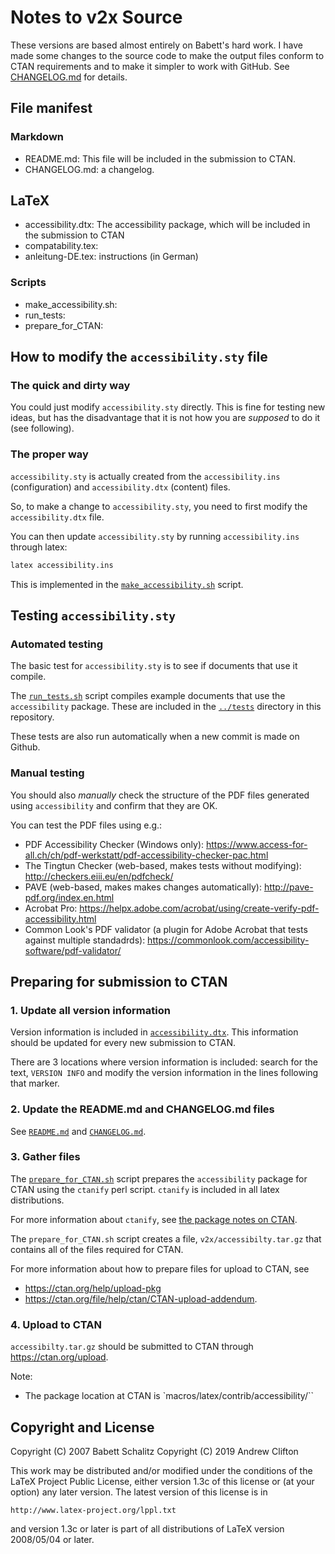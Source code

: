 # Notes to v2x Source
These versions are based almost entirely on Babett's hard work. I have made
some changes to the source code to make the output files conform to CTAN
requirements and to make it simpler to work with GitHub. See [CHANGELOG.md](v2x/CHANGELOG.md) for details.

## File manifest

### Markdown
- README.md: This file will be included in the submission to CTAN.
- CHANGELOG.md: a changelog.

## LaTeX
- accessibility.dtx: The accessibility package, which will be included in the submission to CTAN
- compatability.tex:
- anleitung-DE.tex: instructions (in German)

### Scripts
- make_accessibility.sh:
- run_tests:
- prepare_for_CTAN:

## How to modify the `accessibility.sty` file
### The quick and dirty way
You could just modify `accessibility.sty` directly. This is fine for testing new ideas, but has the disadvantage that it is not how you are _supposed_ to do it (see following).

### The proper way
`accessibility.sty` is actually created from the `accessibility.ins` (configuration) and `accessibility.dtx` (content) files.

So, to make a change to `accessibility.sty`, you need to first modify the `accessibility.dtx` file.

You can then update `accessibility.sty` by running `accessibility.ins` through latex:

```bash
latex accessibility.ins
```

This is implemented in the [`make_accessibility.sh`](make_accessibility.sh) script.

## Testing `accessibility.sty`

### Automated testing
The basic test for `accessibility.sty` is to see if documents that use it compile.

The [`run_tests.sh`](run_tests.sh) script compiles example documents that use the `accessibility` package. These are included in the [`../tests`](../tests) directory in this repository.

These tests are also run automatically when a new commit is made on Github.

### Manual testing
You should also _manually_ check the structure of the PDF files generated using `accessibility` and confirm that they are OK.

You can test the PDF files using e.g.:
- PDF Accessibility Checker (Windows only): https://www.access-for-all.ch/ch/pdf-werkstatt/pdf-accessibility-checker-pac.html
- The Tingtun Checker (web-based, makes tests without modifying): http://checkers.eiii.eu/en/pdfcheck/
- PAVE (web-based, makes makes changes automatically): http://pave-pdf.org/index.en.html
- Acrobat Pro: https://helpx.adobe.com/acrobat/using/create-verify-pdf-accessibility.html
- Common Look's PDF validator (a plugin for Adobe Acrobat that tests against multiple standadrds): https://commonlook.com/accessibility-software/pdf-validator/


## Preparing for submission to CTAN
### 1. Update all version information
Version information is included in [`accessibility.dtx`](v2x/accessibility.dtx). This information should be updated for every new submission to CTAN.

There are 3 locations where version information is included: search for the text, `VERSION INFO` and modify the version information in the lines following that marker.

### 2. Update the README.md and CHANGELOG.md files
See [`README.md`](README.md) and [`CHANGELOG.md`](v2x/CHANGELOG.md).

### 3. Gather files
The [`prepare_for_CTAN.sh`](prepare_for_CTAN.sh) script prepares the `accessibility` package for CTAN using the `ctanify` perl script. `ctanify` is included in all latex distributions.

For more information about `ctanify`, see [the package notes on CTAN](http://ftp.fau.de/ctan/support/ctanify/ctanify.pdf).

The `prepare_for_CTAN.sh` script creates a file, `v2x/accessibilty.tar.gz` that contains all of the files required for CTAN.

For more information about how to prepare files for upload to CTAN, see
- https://ctan.org/help/upload-pkg
- https://ctan.org/file/help/ctan/CTAN-upload-addendum.

### 4. Upload to CTAN
`accessibilty.tar.gz` should be submitted to CTAN through https://ctan.org/upload.

Note:
- The package location at CTAN is `macros/latex/contrib/accessibility/``

## Copyright and License

Copyright (C) 2007 Babett Schalitz
Copyright (C) 2019 Andrew Clifton

This work may be distributed and/or modified under the conditions of
the LaTeX Project Public License, either version 1.3c of this license
or (at your option) any later version.  The latest version of this
license is in

    http://www.latex-project.org/lppl.txt

and version 1.3c or later is part of all distributions of LaTeX version
2008/05/04 or later.
